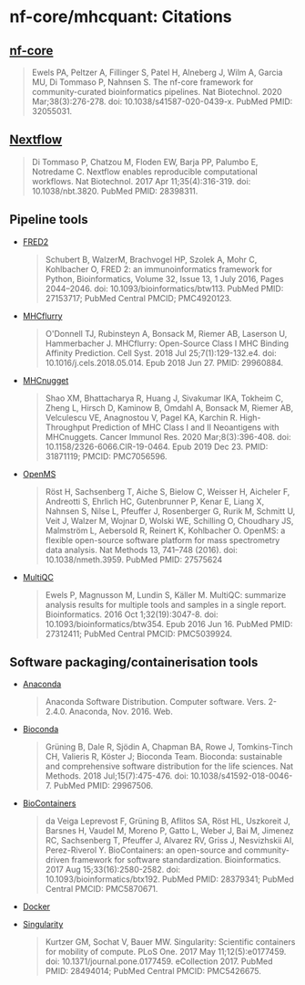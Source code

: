 # nf-core/mhcquant: Citations

## [nf-core](https://pubmed.ncbi.nlm.nih.gov/32055031/)

> Ewels PA, Peltzer A, Fillinger S, Patel H, Alneberg J, Wilm A, Garcia MU, Di Tommaso P, Nahnsen S. The nf-core framework for community-curated bioinformatics pipelines. Nat Biotechnol. 2020 Mar;38(3):276-278. doi: 10.1038/s41587-020-0439-x. PubMed PMID: 32055031.

## [Nextflow](https://pubmed.ncbi.nlm.nih.gov/28398311/)

> Di Tommaso P, Chatzou M, Floden EW, Barja PP, Palumbo E, Notredame C. Nextflow enables reproducible computational workflows. Nat Biotechnol. 2017 Apr 11;35(4):316-319. doi: 10.1038/nbt.3820. PubMed PMID: 28398311.

## Pipeline tools

* [FRED2](https://pubmed.ncbi.nlm.nih.gov/27153717/)
    > Schubert B, WalzerM, Brachvogel HP, Szolek A, Mohr C, Kohlbacher O, FRED 2: an immunoinformatics framework for Python, Bioinformatics, Volume 32, Issue 13, 1 July 2016, Pages 2044–2046. doi: 10.1093/bioinformatics/btw113. PubMed PMID: 27153717; PubMed Central PMCID; PMC4920123.

* [MHCflurry](https://pubmed.ncbi.nlm.nih.gov/27153717/)
    > O'Donnell TJ, Rubinsteyn A, Bonsack M, Riemer AB, Laserson U, Hammerbacher J. MHCflurry: Open-Source Class I MHC Binding Affinity Prediction. Cell Syst. 2018 Jul 25;7(1):129-132.e4. doi: 10.1016/j.cels.2018.05.014. Epub 2018 Jun 27. PMID: 29960884.

* [MHCnugget](https://pubmed.ncbi.nlm.nih.gov/27153717/)
    > Shao XM, Bhattacharya R, Huang J, Sivakumar IKA, Tokheim C, Zheng L, Hirsch D, Kaminow B, Omdahl A, Bonsack M, Riemer AB, Velculescu VE, Anagnostou V, Pagel KA, Karchin R. High-Throughput Prediction of MHC Class I and II Neoantigens with MHCnuggets. Cancer Immunol Res. 2020 Mar;8(3):396-408. doi: 10.1158/2326-6066.CIR-19-0464. Epub 2019 Dec 23. PMID: 31871119; PMCID: PMC7056596.

* [OpenMS](https://pubmed.ncbi.nlm.nih.gov/27575624/)
    > Röst H, Sachsenberg T, Aiche S, Bielow C, Weisser H, Aicheler F, Andreotti S, Ehrlich HC, Gutenbrunner P, Kenar E, Liang X, Nahnsen S, Nilse L,  Pfeuffer J, Rosenberger G, Rurik M, Schmitt U, Veit J, Walzer M, Wojnar D, Wolski WE, Schilling O, Choudhary JS, Malmström L, Aebersold R, Reinert K, Kohlbacher O. OpenMS: a flexible open-source software platform for mass spectrometry data analysis. Nat Methods 13, 741–748 (2016). doi: 10.1038/nmeth.3959. PubMed PMID: 27575624

* [MultiQC](https://pubmed.ncbi.nlm.nih.gov/27312411/)
    > Ewels P, Magnusson M, Lundin S, Käller M. MultiQC: summarize analysis results for multiple tools and samples in a single report. Bioinformatics. 2016 Oct 1;32(19):3047-8. doi: 10.1093/bioinformatics/btw354. Epub 2016 Jun 16. PubMed PMID: 27312411; PubMed Central PMCID: PMC5039924.

## Software packaging/containerisation tools

* [Anaconda](https://anaconda.com)
    > Anaconda Software Distribution. Computer software. Vers. 2-2.4.0. Anaconda, Nov. 2016. Web.

* [Bioconda](https://pubmed.ncbi.nlm.nih.gov/29967506/)
    > Grüning B, Dale R, Sjödin A, Chapman BA, Rowe J, Tomkins-Tinch CH, Valieris R, Köster J; Bioconda Team. Bioconda: sustainable and comprehensive software distribution for the life sciences. Nat Methods. 2018 Jul;15(7):475-476. doi: 10.1038/s41592-018-0046-7. PubMed PMID: 29967506.

* [BioContainers](https://pubmed.ncbi.nlm.nih.gov/28379341/)
    > da Veiga Leprevost F, Grüning B, Aflitos SA, Röst HL, Uszkoreit J, Barsnes H, Vaudel M, Moreno P, Gatto L, Weber J, Bai M, Jimenez RC, Sachsenberg T, Pfeuffer J, Alvarez RV, Griss J, Nesvizhskii AI, Perez-Riverol Y. BioContainers: an open-source and community-driven framework for software standardization. Bioinformatics. 2017 Aug 15;33(16):2580-2582. doi: 10.1093/bioinformatics/btx192. PubMed PMID: 28379341; PubMed Central PMCID: PMC5870671.

* [Docker](https://dl.acm.org/doi/10.5555/2600239.2600241)

* [Singularity](https://pubmed.ncbi.nlm.nih.gov/28494014/)
    > Kurtzer GM, Sochat V, Bauer MW. Singularity: Scientific containers for mobility of compute. PLoS One. 2017 May 11;12(5):e0177459. doi: 10.1371/journal.pone.0177459. eCollection 2017. PubMed PMID: 28494014; PubMed Central PMCID: PMC5426675.
